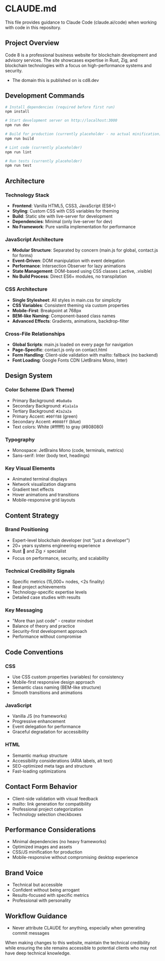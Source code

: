 # CLAUDE.md

This file provides guidance to Claude Code (claude.ai/code) when working with code in this repository.

## Project Overview

Code 8 is a professional business website for blockchain development and advisory services. The site showcases expertise in Rust, Zig, and blockchain technologies with a focus on high-performance systems and security.

- The domain this is published on is cd8.dev

## Development Commands

```bash
# Install dependencies (required before first run)
npm install

# Start development server on http://localhost:3000
npm run dev

# Build for production (currently placeholder - no actual minification)
npm run build

# Lint code (currently placeholder)
npm run lint

# Run tests (currently placeholder)
npm run test
```

## Architecture

### Technology Stack
- **Frontend**: Vanilla HTML5, CSS3, JavaScript (ES6+)
- **Styling**: Custom CSS with CSS variables for theming
- **Build**: Static site with live-server for development
- **Dependencies**: Minimal (only live-server for dev)
- **No Framework**: Pure vanilla implementation for performance

### JavaScript Architecture
- **Modular Structure**: Separated by concern (main.js for global, contact.js for forms)
- **Event-Driven**: DOM manipulation with event delegation
- **Performance**: Intersection Observer for lazy animations
- **State Management**: DOM-based using CSS classes (.active, .visible)
- **No Build Process**: Direct ES6+ modules, no transpilation

### CSS Architecture  
- **Single Stylesheet**: All styles in main.css for simplicity
- **CSS Variables**: Consistent theming via custom properties
- **Mobile-First**: Breakpoint at 768px
- **BEM-like Naming**: Component-based class names
- **Advanced Effects**: Gradients, animations, backdrop-filter

### Cross-File Relationships
- **Global Scripts**: main.js loaded on every page for navigation
- **Page-Specific**: contact.js only on contact.html
- **Form Handling**: Client-side validation with mailto: fallback (no backend)
- **Font Loading**: Google Fonts CDN (JetBrains Mono, Inter)

## Design System

### Color Scheme (Dark Theme)
- Primary Background: `#0a0a0a`
- Secondary Background: `#1a1a1a` 
- Tertiary Background: `#2a2a2a`
- Primary Accent: `#00ff88` (green)
- Secondary Accent: `#0088ff` (blue)
- Text colors: White (#ffffff) to gray (#808080)

### Typography
- Monospace: JetBrains Mono (code, terminals, metrics)
- Sans-serif: Inter (body text, headings)

### Key Visual Elements
- Animated terminal displays
- Network visualization diagrams
- Gradient text effects
- Hover animations and transitions
- Mobile-responsive grid layouts

## Content Strategy

### Brand Positioning
- Expert-level blockchain developer (not "just a developer")
- 20+ years systems engineering experience
- Rust 🦀 and Zig ⚡ specialist
- Focus on performance, security, and scalability

### Technical Credibility Signals
- Specific metrics (15,000+ nodes, <2s finality)
- Real project achievements
- Technology-specific expertise levels
- Detailed case studies with results

### Key Messaging
- "More than just code" - creator mindset
- Balance of theory and practice
- Security-first development approach
- Performance without compromise

## Code Conventions

### CSS
- Use CSS custom properties (variables) for consistency
- Mobile-first responsive design approach
- Semantic class naming (BEM-like structure)
- Smooth transitions and animations

### JavaScript
- Vanilla JS (no frameworks)
- Progressive enhancement
- Event delegation for performance
- Graceful degradation for accessibility

### HTML
- Semantic markup structure
- Accessibility considerations (ARIA labels, alt text)
- SEO-optimized meta tags and structure
- Fast-loading optimizations

## Contact Form Behavior
- Client-side validation with visual feedback
- mailto: link generation for compatibility
- Professional project categorization
- Technology selection checkboxes

## Performance Considerations
- Minimal dependencies (no heavy frameworks)
- Optimized images and assets
- CSS/JS minification for production
- Mobile-responsive without compromising desktop experience

## Brand Voice
- Technical but accessible
- Confident without being arrogant
- Results-focused with specific metrics
- Professional with personality

## Workflow Guidance
- Never attribute CLAUDE for anything, especially when generating commit messages

When making changes to this website, maintain the technical credibility while ensuring the site remains accessible to potential clients who may not have deep technical knowledge.